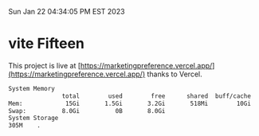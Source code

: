 Sun Jan 22 04:34:05 PM EST 2023

# vite Fifteen


This project is live at [https://marketingpreference.vercel.app/](https://marketingpreference.vercel.app/) thanks to Vercel.

```bash
System Memory
               total        used        free      shared  buff/cache   available
Mem:            15Gi       1.5Gi       3.2Gi       518Mi        10Gi        12Gi
Swap:          8.0Gi          0B       8.0Gi
System Storage
305M	.
